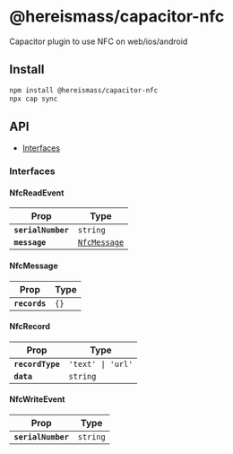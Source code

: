 # @hereismass/capacitor-nfc

Capacitor plugin to use NFC on web/ios/android

## Install

```bash
npm install @hereismass/capacitor-nfc
npx cap sync
```

## API

<docgen-index>

* [Interfaces](#interfaces)

</docgen-index>

<docgen-api>
<!--Update the source file JSDoc comments and rerun docgen to update the docs below-->

### Interfaces


#### NfcReadEvent

| Prop               | Type                                              |
| ------------------ | ------------------------------------------------- |
| **`serialNumber`** | <code>string</code>                               |
| **`message`**      | <code><a href="#nfcmessage">NfcMessage</a></code> |


#### NfcMessage

| Prop          | Type            |
| ------------- | --------------- |
| **`records`** | <code>{}</code> |


#### NfcRecord

| Prop             | Type                         |
| ---------------- | ---------------------------- |
| **`recordType`** | <code>'text' \| 'url'</code> |
| **`data`**       | <code>string</code>          |


#### NfcWriteEvent

| Prop               | Type                |
| ------------------ | ------------------- |
| **`serialNumber`** | <code>string</code> |

</docgen-api>
